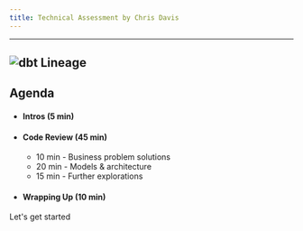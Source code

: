 ```yaml
---
title: Technical Assessment by Chris Davis
---
```


---
![dbt Lineage](rentals_dbt_lineage.png)
--- 

## Agenda

- #### Intros (5 min)

- #### Code Review (45 min)
  * 10 min - Business problem solutions
  * 20 min - Models & architecture
  * 15 min - Further explorations

- #### Wrapping Up (10 min)

<LinkButton url='/solutions'>
    Let's get started
</LinkButton>